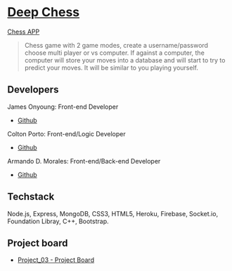 # [Deep Chess](https://en.wikipedia.org/wiki/Deep_Blue_versus_Kasparov,_1996,_Game_1)

[Chess APP](https://young-coast-74653.herokuapp.com/)

> Chess game with 2 game modes, create a username/password choose multi player or vs computer.  If against a computer, the computer will store your moves into a database and will start to try to predict your moves. It will be similar to you playing yourself.

## Developers

James Onyoung: Front-end Developer
- [Github](https://github.com/jonyung1205)

Colton Porto: Front-end/Logic Developer  
- [Github](https://github.com/csporto23)

Armando D. Morales: Front-end/Back-end Developer 
- [Github](https://github.com/amorales944)


## Techstack

Node.js, Express, MongoDB, CSS3, HTML5,
Heroku, Firebase, Socket.io, Foundation Libray, C++,
Bootstrap.

## Project board

- [Project_03 - Project Board](https://github.com/amorales944/Project_03/projects/1)

